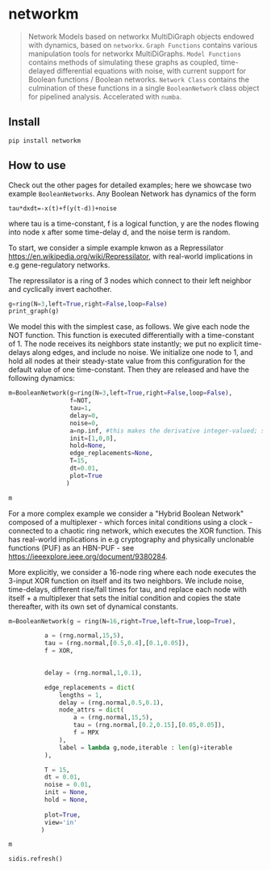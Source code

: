 # networkm
> Network Models based on networkx MultiDiGraph objects endowed with dynamics, based on `networkx`. `Graph Functions` contains various manipulation tools for networkx MultiDiGraphs. `Model Functions` contains methods of simulating these graphs as coupled, time-delayed differential equations with noise, with current support for Boolean functions / Boolean networks. `Network Class` contains the culmination of these functions in a single `BooleanNetwork` class object for pipelined analysis. Accelerated with `numba`. 


## Install

`pip install networkm`

## How to use

Check out the other pages for detailed examples; here we showcase two example `BooleanNetworks`. Any Boolean Network has dynamics of the form

    tau*dxdt=-x(t)+f(y(t-d))+noise

where tau is a time-constant, f is a logical function, y are the nodes flowing into node x after some time-delay d, and the noise term is random.

To start, we consider a simple example knwon as a Repressilator https://en.wikipedia.org/wiki/Repressilator, with real-world implications in e.g gene-regulatory networks.

The repressilator is a ring of 3 nodes which connect to their left neighbor and cyclically invert eachother.

```python
g=ring(N=3,left=True,right=False,loop=False)
print_graph(g)
```

We model this with the simplest case, as follows. We give each node the NOT function. This function is executed differentially with a time-constant of 1. The node receives its neighbors state instantly; we put no explicit time-delays along edges, and include no noise. We initialize one node to 1, and hold all nodes at their steady-state value from this configuration for the default value of one time-constant. Then they are released and have the following dynamics:

```python
m=BooleanNetwork(g=ring(N=3,left=True,right=False,loop=False),
                 f=NOT,
                 tau=1,
                 delay=0,
                 noise=0, 
                 a=np.inf, #this makes the derivative integer-valued; see `sigmoid` function
                 init=[1,0,0],
                 hold=None,
                 edge_replacements=None,
                 T=15,
                 dt=0.01,
                 plot=True
                )
```

```python
m
```

For a more complex example we consider a "Hybrid Boolean Network" composed of a multiplexer - which forces inital conditions using a clock - connected to a chaotic ring network, which executes the XOR function. This has real-world implications in e.g cryptography and physically unclonable functions (PUF) as an HBN-PUF - see https://ieeexplore.ieee.org/document/9380284.

More explicitly, we consider a 16-node ring where each node executes the 3-input XOR function on itself and its two neighbors. We include noise, time-delays, different rise/fall times for tau, and replace each node with itself + a multiplexer that sets the initial condition and copies the state thereafter, with its own set of dynamical constants.

```python
m=BooleanNetwork(g = ring(N=16,right=True,left=True,loop=True),

          a = (rng.normal,15,5),
          tau = (rng.normal,[0.5,0.4],[0.1,0.05]),
          f = XOR,
          

          delay = (rng.normal,1,0.1),

          edge_replacements = dict(
              lengths = 1,
              delay = (rng.normal,0.5,0.1),
              node_attrs = dict(
                  a = (rng.normal,15,5),
                  tau = (rng.normal,[0.2,0.15],[0.05,0.05]),
                  f = MPX
              ),
              label = lambda g,node,iterable : len(g)+iterable
          ),

          T = 15,
          dt = 0.01,
          noise = 0.01,
          init = None,
          hold = None,
          
          plot=True,
          view='in'
         )
```

```python
m
```

```python
sidis.refresh()
```

